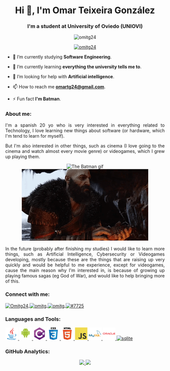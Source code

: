 <h1 align="center">Hi 👋, I'm Omar Teixeira González</h1>
<h3 align="center">I'm a student at University of Oviedo (UNIOVI)</h3>

<p align="center"> <img src="https://komarev.com/ghpvc/?username=omitg24&label=Profile%20views&color=0e75b6&style=flat" alt="omitg24" /> </p>

<p align="center"> <a href="https://github.com/ryo-ma/github-profile-trophy"><img src="https://github-profile-trophy.vercel.app/?username=Omitg24&theme=onedark&no-frame=false&no-bg=true&margin-w=4" alt="omitg24" /></a> </p>

- 🔭 I’m currently studying **Software Engineering**.

- 🌱 I’m currently learning **everything the university tells me to**.

- 🤝 I’m looking for help with **Artificial intelligence**.

- 📫 How to reach me **omartg24@gmail.com**.

- ⚡ Fun fact **I'm Batman**.

<h3 align="left">About me:</h3>
<p align="justify">
I'm a spanish 20 yo who is very interested in everything related to Technology, I love learning new things about software (or hardware, which I'm tend to learn for myself).
</p>
<p align="justify">
But I'm also interested in other things, such as cinema (I love going to the cinema and watch almost every movie genre) or videogames, which I grew up playing them.
</p>
<p align="center">
  <img src="Multimedia/the_batman.gif" alt="The Batman gif" width="400">
  <img src="Multimedia/god_of_war.gif" alt="God of War gif" width="400">
</p>
<p align="justify">
In the future (probably after finishing my studies) I would like to learn more things, such as Artificial Intelligence, Cybersecurity or Videogames developing, mostly because these are the things that are raising up very quickly and would be helpful to me experience, except for videogames, cause the main reason why I'm interested in, is because of growing up playing famous sagas (eg God of War), and would like to help bringing more of this.
</p>

<h3 align="left">Connect with me:</h3>
<p align="left">
  <a href="https://twitter.com/Omitg24" target="blank">
    <img align="center" src="https://raw.githubusercontent.com/rahuldkjain/github-profile-readme-generator/master/src/images/icons/Social/twitter.svg" alt="Omitg24" height="30" width="40" />
  </a>
  <a href="https://stackoverflow.com/users/19385331/omitg" target="blank">
    <img align="center" src="https://raw.githubusercontent.com/rahuldkjain/github-profile-readme-generator/master/src/images/icons/Social/stack-overflow.svg" alt="omitg" height="30" width="40" />
  </a>
  <a href="https://www.youtube.com/@omitg2276" target="blank">
    <img align="center" src="https://raw.githubusercontent.com/rahuldkjain/github-profile-readme-generator/master/src/images/icons/Social/youtube.svg" alt="omitg" height="30" width="40" />
  </a>
  <a href="https://discord.gg/#7725" target="blank">
    <img align="center" src="https://raw.githubusercontent.com/rahuldkjain/github-profile-readme-generator/master/src/images/icons/Social/discord.svg" alt="#7725" height="30" width="40" />
  </a>
</p>

<h3 align="left">Languages and Tools:</h3>
<p align="left"> 
  <a href="https://www.java.com" target="_blank" rel="noreferrer">
    <img src="https://raw.githubusercontent.com/devicons/devicon/master/icons/java/java-original.svg" alt="java" width="40" height="40"/>
  </a>
  <a href="https://developer.android.com" target="_blank" rel="noreferrer">
    <img src="https://raw.githubusercontent.com/devicons/devicon/master/icons/android/android-original-wordmark.svg" alt="android" width="40" height="40"/>
  </a>
  <a href="https://www.w3schools.com/cs/" target="_blank" rel="noreferrer">
    <img src="https://raw.githubusercontent.com/devicons/devicon/master/icons/csharp/csharp-original.svg" alt="csharp" width="40" height="40"/>
  </a>
  <a href="https://www.w3schools.com/css/" target="_blank" rel="noreferrer"> 
    <img src="https://raw.githubusercontent.com/devicons/devicon/master/icons/css3/css3-original-wordmark.svg" alt="css3" width="40" height="40"/>
  </a>
  <a href="https://www.w3.org/html/" target="_blank" rel="noreferrer">
  <img src="https://raw.githubusercontent.com/devicons/devicon/master/icons/html5/html5-original-wordmark.svg" alt="html5" width="40" height="40"/>
  </a>  
  <a href="https://developer.mozilla.org/en-US/docs/Web/JavaScript" target="_blank" rel="noreferrer">
    <img src="https://raw.githubusercontent.com/devicons/devicon/master/icons/javascript/javascript-original.svg" alt="javascript" width="40" height="40"/>
  </a>
  <a href="https://www.mysql.com/" target="_blank" rel="noreferrer">
    <img src="https://raw.githubusercontent.com/devicons/devicon/master/icons/mysql/mysql-original-wordmark.svg" alt="mysql" width="40" height="40"/>
  </a>
  <a href="https://www.oracle.com/" target="_blank" rel="noreferrer">
    <img src="https://raw.githubusercontent.com/devicons/devicon/master/icons/oracle/oracle-original.svg" alt="oracle" width="40" height="40"/>
  </a>
  <a href="https://www.sqlite.org/" target="_blank" rel="noreferrer">
    <img src="https://www.vectorlogo.zone/logos/sqlite/sqlite-icon.svg" alt="sqlite" width="40" height="40"/>
  </a> 
</p>

<h3 align="left">GitHub Analytics:</h3>
<p align="center">
  <a href="https://github.com/Omitg24">
      <img height="180em" src="https://github-readme-stats-eight-theta.vercel.app/api?username=Omitg24&show_icons=true&theme=dark&include_all_commits=true&count_private=true"/>
  <img height="180em" src="https://github-readme-stats-eight-theta.vercel.app/api/top-langs/?username=Omitg24&layout=compact&langs_count=8&theme=dark"/>
  </a>
</p>
